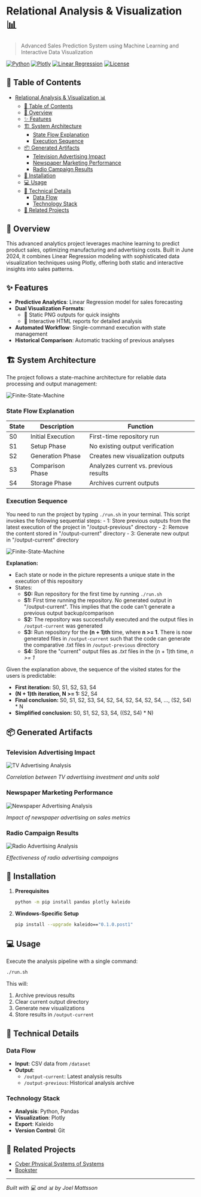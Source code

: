 # Relational Analysis & Visualization 📊

> Advanced Sales Prediction System using Machine Learning and Interactive Data Visualization

[![Python](https://img.shields.io/badge/Python-3.8%2B-blue)](https://www.python.org/)
[![Plotly](https://img.shields.io/badge/Plotly-5.0%2B-blue)](https://plotly.com/)
[![Linear Regression](https://img.shields.io/badge/ML-Linear%20Regression-green)](https://scikit-learn.org/)
[![License](https://img.shields.io/badge/License-MIT-yellow)](LICENSE)


## 📑 Table of Contents
- [Relational Analysis \& Visualization 📊](#relational-analysis--visualization-)
  - [📑 Table of Contents](#-table-of-contents)
  - [🎯 Overview](#-overview)
  - [✨ Features](#-features)
  - [🏗 System Architecture](#-system-architecture)
    - [State Flow Explanation](#state-flow-explanation)
    - [Execution Sequence](#execution-sequence)
  - [📦 Generated Artifacts](#-generated-artifacts)
    - [Television Advertising Impact](#television-advertising-impact)
    - [Newspaper Marketing Performance](#newspaper-marketing-performance)
    - [Radio Campaign Results](#radio-campaign-results)
  - [🚀 Installation](#-installation)
  - [💻 Usage](#-usage)
  - [🔧 Technical Details](#-technical-details)
    - [Data Flow](#data-flow)
    - [Technology Stack](#technology-stack)
  - [🔗 Related Projects](#-related-projects)


## 🎯 Overview

This advanced analytics project leverages machine learning to predict product sales, optimizing manufacturing and advertising costs. Built in June 2024, it combines Linear Regression modeling with sophisticated data visualization techniques using Plotly, offering both static and interactive insights into sales patterns.

## ✨ Features

- **Predictive Analytics**: Linear Regression model for sales forecasting
- **Dual Visualization Formats**:
  - 📸 Static PNG outputs for quick insights
  - 🔄 Interactive HTML reports for detailed analysis
- **Automated Workflow**: Single-command execution with state management
- **Historical Comparison**: Automatic tracking of previous analyses

## 🏗 System Architecture

The project follows a state-machine architecture for reliable data processing and output management:

![Finite-State-Machine](Finite-State-Machine.PNG)

### State Flow Explanation

| State | Description | Function |
|-------|-------------|----------|
| S0 | Initial Execution | First-time repository run |
| S1 | Setup Phase | No existing output verification |
| S2 | Generation Phase | Creates new visualization outputs |
| S3 | Comparison Phase | Analyzes current vs. previous results |
| S4 | Storage Phase | Archives current outputs |

### Execution Sequence

You need to run the project by typing `./run.sh` in your terminal. This script invokes the following sequential steps:
    - 1: Store previous outputs from the latest execution of the project in "/output-previous" directory
    - 2: Remove the content stored in "/output-current" directory
    - 3: Generate new output in "/output-current" directory



![Finite-State-Machine](Finite-State-Machine.PNG)

**Explanation:**
- Each state or node in the picture represents a unique state in the execution of this repository
- States:
    - **S0:** Run repository for the first time by running `./run.sh`
    - **S1:** First time running the repository. No generated output in "/output-current". This implies that the code can't generate a previous output backup/comparison
    - **S2:** The repository was successfully executed and the output files in `/output-current` was generated
    - **S3:** Run repository for the **(n + 1)th** time, where **n >= 1**. There is now generated files in `/output-current` such that the code can generate the comparative .txt files in `/output-previous` directory
    - **S4:** Store the "current" output files as *.txt* files in the (n + 1)th time, *n >= 1*


Given the explanation above, the sequence of the visited states for the users is predictable:
- **First iteration:** S0, S1, S2, S3, S4
- **(N + 1)th iteration, N >= 1:** S2, S4
- **Final conclusion:** S0, S1, S2, S3, S4, S2, S4, S2, S4, S2, S4, ..., (S2, S4) * N
- **Simplified conclusion:** S0, S1, S2, S3, S4, ((S2, S4) * N)


## 📦 Generated Artifacts

### Television Advertising Impact
![TV Advertising Analysis](output-current/png/1-advertise-tv-units-sold.png)

*Correlation between TV advertising investment and units sold*

### Newspaper Marketing Performance
![Newspaper Advertising Analysis](output-current/png/2-advertise-newspapers-units-sold.png)

*Impact of newspaper advertising on sales metrics*

### Radio Campaign Results
![Radio Advertising Analysis](output-current/png/3-advertise-radio-units-sold.png)

*Effectiveness of radio advertising campaigns*

## 🚀 Installation

1. **Prerequisites**
   ```bash
   python -m pip install pandas plotly kaleido
   ```

2. **Windows-Specific Setup**
   ```bash
   pip install --upgrade kaleido=="0.1.0.post1"
   ```

## 💻 Usage

Execute the analysis pipeline with a single command:
```bash
./run.sh
```

This will:
1. Archive previous results
2. Clear current output directory
3. Generate new visualizations
4. Store results in `/output-current`

## 🔧 Technical Details

### Data Flow
- **Input**: CSV data from `/dataset`
- **Output**: 
  - `/output-current`: Latest analysis results
  - `/output-previous`: Historical analysis archive

### Technology Stack
- **Analysis**: Python, Pandas
- **Visualization**: Plotly
- **Export**: Kaleido
- **Version Control**: Git

## 🔗 Related Projects

- [Cyber Physical Systems of Systems](https://github.com/mrjex/Cyber-Physical-Systems-and-Sytems-of-Systems)
- [Bookster](https://github.com/mrjex/Bookster)

---

*Built with 💻 and 📊 by Joel Mattsson*
